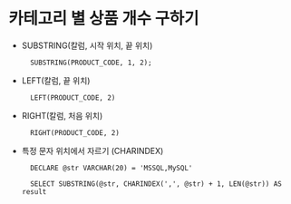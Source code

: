 # 카테고리 별 상품 개수 구하기

- SUBSTRING(칼럼, 시작 위치, 끝 위치)

        SUBSTRING(PRODUCT_CODE, 1, 2);


- LEFT(칼럼, 끝 위치)

        LEFT(PRODUCT_CODE, 2)

- RIGHT(칼럼, 처음 위치)

        RIGHT(PRODUCT_CODE, 2)


- 특정 문자 위치에서 자르기 (CHARINDEX)

        DECLARE @str VARCHAR(20) = 'MSSQL,MySQL'
        
        SELECT SUBSTRING(@str, CHARINDEX(',', @str) + 1, LEN(@str)) AS result